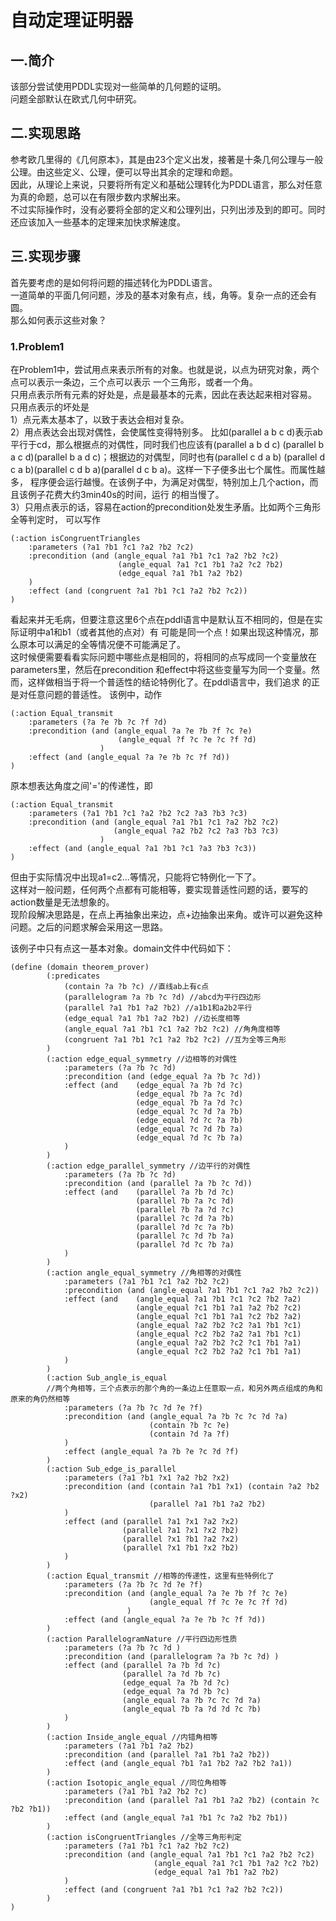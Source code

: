 # 自动定理证明器
## 一.简介
该部分尝试使用PDDL实现对一些简单的几何题的证明。  
问题全部默认在欧式几何中研究。  
## 二.实现思路
参考欧几里得的《几何原本》，其是由23个定义出发，接著是十条几何公理与一般公理。由这些定义、公理，便可以导出其余的定理和命题。  
因此，从理论上来说，只要将所有定义和基础公理转化为PDDL语言，那么对任意为真的命题，总可以在有限步数内求解出来。  
不过实际操作时，没有必要将全部的定义和公理列出，只列出涉及到的即可。同时还应该加入一些基本的定理来加快求解速度。  
## 三.实现步骤 
首先要考虑的是如何将问题的描述转化为PDDL语言。  
一道简单的平面几何问题，涉及的基本对象有点，线，角等。复杂一点的还会有圆。  
那么如何表示这些对象？  
### 1.Problem1
在Problem1中，尝试用点来表示所有的对象。也就是说，以点为研究对象，两个点可以表示一条边，三个点可以表示
一个三角形，或者一个角。  
只用点表示所有元素的好处是，点是最基本的元素，因此在表达起来相对容易。  
只用点表示的坏处是  
1）点元素太基本了，以致于表达会相对复杂。  
2）用点表达会出现对偶性，会使属性变得特别多。
比如(parallel a b c d)表示ab平行于cd，那么根据点的对偶性，同时我们也应该有(parallel a b d c)
(parallel b a c d)(parallel b a d c)；根据边的对偶型，同时也有(parallel c d a b)
(parallel d c a b)(parallel c d b a)(parallel d c b a)。这样一下子便多出七个属性。而属性越多，
程序便会运行越慢。在该例子中，为满足对偶型，特别加上几个action，而且该例子花费大约3min40s的时间，运行
的相当慢了。  
3）只用点表示的话，容易在action的precondition处发生矛盾。比如两个三角形全等判定时，
可以写作
```pddl
(:action isCongruentTriangles
    :parameters (?a1 ?b1 ?c1 ?a2 ?b2 ?c2)
    :precondition (and (angle_equal ?a1 ?b1 ?c1 ?a2 ?b2 ?c2)
                        (angle_equal ?a1 ?c1 ?b1 ?a2 ?c2 ?b2)
                        (edge_equal ?a1 ?b1 ?a2 ?b2)
    )
    :effect (and (congruent ?a1 ?b1 ?c1 ?a2 ?b2 ?c2))
)  
```
看起来并无毛病，但要注意这里6个点在pddl语言中是默认互不相同的，但是在实际证明中a1和b1（或者其他的点对）有
可能是同一个点！如果出现这种情况，那么原本可以满足的全等情况便不可能满足了。  
这时候便需要看看实际问题中哪些点是相同的，将相同的点写成同一个变量放在parameters里，然后在precondition
和effect中将这些变量写为同一个变量。然而，这样做相当于将一个普适性的结论特例化了。在pddl语言中，我们追求
的正是对任意问题的普适性。
该例中，动作
```pddl
(:action Equal_transmit
    :parameters (?a ?e ?b ?c ?f ?d)
    :precondition (and (angle_equal ?a ?e ?b ?f ?c ?e) 
                        (angle_equal ?f ?c ?e ?c ?f ?d)
                    )
    :effect (and (angle_equal ?a ?e ?b ?c ?f ?d))
)
```
原本想表达角度之间'='的传递性，即
```pddl
(:action Equal_transmit
    :parameters (?a1 ?b1 ?c1 ?a2 ?b2 ?c2 ?a3 ?b3 ?c3)
    :precondition (and (angle_equal ?a1 ?b1 ?c1 ?a2 ?b2 ?c2) 
                       (angle_equal ?a2 ?b2 ?c2 ?a3 ?b3 ?c3)
                    )
    :effect (and (angle_equal ?a1 ?b1 ?c1 ?a3 ?b3 ?c3))
)
```
但由于实际情况中出现a1=c2...等情况，只能将它特例化一下了。  
这样对一般问题，任何两个点都有可能相等，要实现普适性问题的话，要写的action数量是无法想象的。  
现阶段解决思路是，在点上再抽象出来边，点+边抽象出来角。或许可以避免这种问题。之后的问题求解会采用这一思路。  

该例子中只有点这一基本对象。domain文件中代码如下：
```pddl
(define (domain theorem_prover)
        (:predicates
            (contain ?a ?b ?c) //直线ab上有c点
            (parallelogram ?a ?b ?c ?d) //abcd为平行四边形
            (parallel ?a1 ?b1 ?a2 ?b2) //a1b1和a2b2平行
            (edge_equal ?a1 ?b1 ?a2 ?b2) //边长度相等
            (angle_equal ?a1 ?b1 ?c1 ?a2 ?b2 ?c2) //角角度相等
            (congruent ?a1 ?b1 ?c1 ?a2 ?b2 ?c2) //互为全等三角形
        )
        (:action edge_equal_symmetry //边相等的对偶性
            :parameters (?a ?b ?c ?d)
            :precondition (and (edge_equal ?a ?b ?c ?d))
            :effect (and    (edge_equal ?a ?b ?d ?c) 
                            (edge_equal ?b ?a ?c ?d)
                            (edge_equal ?b ?a ?d ?c) 
                            (edge_equal ?c ?d ?a ?b)
                            (edge_equal ?d ?c ?a ?b)
                            (edge_equal ?c ?d ?b ?a)
                            (edge_equal ?d ?c ?b ?a)
            )
        ) 
        (:action edge_parallel_symmetry //边平行的对偶性
            :parameters (?a ?b ?c ?d)
            :precondition (and (parallel ?a ?b ?c ?d))
            :effect (and    (parallel ?a ?b ?d ?c) 
                            (parallel ?b ?a ?c ?d)
                            (parallel ?b ?a ?d ?c)
                            (parallel ?c ?d ?a ?b)
                            (parallel ?d ?c ?a ?b)
                            (parallel ?c ?d ?b ?a)
                            (parallel ?d ?c ?b ?a) 
            )
        ) 
        (:action angle_equal_symmetry //角相等的对偶性
            :parameters (?a1 ?b1 ?c1 ?a2 ?b2 ?c2) 
            :precondition (and (angle_equal ?a1 ?b1 ?c1 ?a2 ?b2 ?c2))
            :effect (and    (angle_equal ?a1 ?b1 ?c1 ?c2 ?b2 ?a2)
                            (angle_equal ?c1 ?b1 ?a1 ?a2 ?b2 ?c2)
                            (angle_equal ?c1 ?b1 ?a1 ?c2 ?b2 ?a2)
                            (angle_equal ?a2 ?b2 ?c2 ?a1 ?b1 ?c1)
                            (angle_equal ?c2 ?b2 ?a2 ?a1 ?b1 ?c1)
                            (angle_equal ?a2 ?b2 ?c2 ?c1 ?b1 ?a1)
                            (angle_equal ?c2 ?b2 ?a2 ?c1 ?b1 ?a1)
            )
        ) 
        (:action Sub_angle_is_equal 
        //两个角相等，三个点表示的那个角的一条边上任意取一点，和另外两点组成的角和原来的角仍然相等
            :parameters (?a ?b ?c ?d ?e ?f)
            :precondition (and (angle_equal ?a ?b ?c ?c ?d ?a) 
                               (contain ?b ?c ?e)
                               (contain ?d ?a ?f)
            )
            :effect (angle_equal ?a ?b ?e ?c ?d ?f)
        )
        (:action Sub_edge_is_parallel
            :parameters (?a1 ?b1 ?x1 ?a2 ?b2 ?x2)    
            :precondition (and (contain ?a1 ?b1 ?x1) (contain ?a2 ?b2 ?x2)
                               (parallel ?a1 ?b1 ?a2 ?b2) 
            )
            :effect (and (parallel ?a1 ?x1 ?a2 ?x2)
                         (parallel ?a1 ?x1 ?x2 ?b2)
                         (parallel ?x1 ?b1 ?a2 ?x2)
                         (parallel ?x1 ?b1 ?x2 ?b2)
            )
        )
        (:action Equal_transmit //相等的传递性，这里有些特例化了
            :parameters (?a ?b ?c ?d ?e ?f)
            :precondition (and (angle_equal ?a ?e ?b ?f ?c ?e) 
                               (angle_equal ?f ?c ?e ?c ?f ?d)
                          )
            :effect (and (angle_equal ?a ?e ?b ?c ?f ?d))
        )
        (:action ParallelogramNature //平行四边形性质
            :parameters (?a ?b ?c ?d )
            :precondition (and (parallelogram ?a ?b ?c ?d) )
            :effect (and (parallel ?a ?b ?d ?c)
                         (parallel ?a ?d ?b ?c)
                         (edge_equal ?a ?b ?d ?c)
                         (edge_equal ?a ?d ?b ?c)
                         (angle_equal ?a ?b ?c ?c ?d ?a)
                         (angle_equal ?b ?a ?d ?d ?c ?b)
            )
        )
        (:action Inside_angle_equal //内错角相等
            :parameters (?a1 ?b1 ?a2 ?b2)
            :precondition (and (parallel ?a1 ?b1 ?a2 ?b2))
            :effect (and (angle_equal ?b1 ?a1 ?b2 ?a2 ?b2 ?a1))
        )
        (:action Isotopic_angle_equal //同位角相等
            :parameters (?a1 ?b1 ?a2 ?b2 ?c)
            :precondition (and (parallel ?a1 ?b1 ?a2 ?b2) (contain ?c ?b2 ?b1))
            :effect (and (angle_equal ?a1 ?b1 ?c ?a2 ?b2 ?b1))
        )
        (:action isCongruentTriangles //全等三角形判定
            :parameters (?a1 ?b1 ?c1 ?a2 ?b2 ?c2)
            :precondition (and (angle_equal ?a1 ?b1 ?c1 ?a2 ?b2 ?c2)
                                (angle_equal ?a1 ?c1 ?b1 ?a2 ?c2 ?b2)
                                (edge_equal ?a1 ?b1 ?a2 ?b2)
            )
            :effect (and (congruent ?a1 ?b1 ?c1 ?a2 ?b2 ?c2))
        )
)
```  
